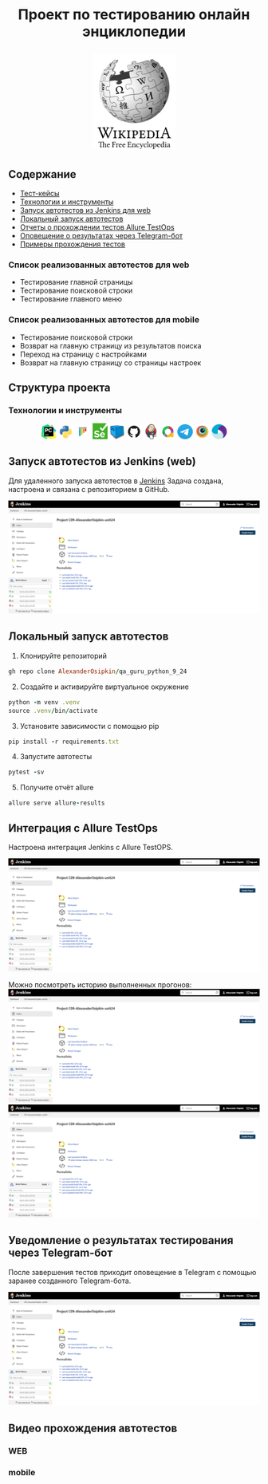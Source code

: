 <h1 align="center">Проект по тестированию онлайн энциклопедии
<p align="center">
<a href="https://www.wikipedia.org/" target="_blank">
<img src="/Images/wiki_logo.png" alt="WikipediA" width="167" height="192"> </a> 
</p></h1>

## Содержание
+ [Тест-кейсы](#Тесты)
+ [Технологии и инструменты](#Технологии)
+ [Запуск автотестов из Jenkins для web](#Jenkins_web)
+ [Локальный запуск автотестов](#локальный_запуск)
+ [Отчеты о прохождении тестов Allure TestOps](#Allure)
+ [Оповещение о результатах через Telegram-бот](#Telegram) 
+ [Примеры прохождения тестов](#Примеры) 

<a name="Тесты">

### Список реализованных автотестов для web
- Тестирование главной страницы
- Тестирование поисковой строки
- Тестирование главного меню

### Список реализованных автотестов для mobile
- Тестирование поисковой строки
- Возврат на главную страницу из результатов поиска
- Переход на страницу с настройками
- Возврат на главную страницу со страницы настроек

<a name="Технологии">

## Структура проекта
### Технологии и инструменты
<p align="center">
<img width="6%" title="PyCharm" src="/Images/PyCharm_Icon.svg">
<img width="6%" title="Python" src="/Images/python-original.svg">
<img width="6%" title="Pytest" src="/Images/pytest-original.svg">
<img width="6%" title="Selenium" src="/Images/selenium.png">
<img width="6%" title="Selene" src="/Images/selenoid.png">
<img width="6%" title="GitHub" src="/Images/GitHub.svg">
<img width="6%" title="Jenkins" src="/Images/jenkins-original.svg">  
<img width="6%" title="Allure TestOps" src="/Images/allure.png">
<img width="6%" title="Telegram" src="/Images/telegram.svg">
<img width="6%" title="Browserstack" src="/Images/Browserstack.svg"> 
<img width="6%" title="Appium" src="/Images/Appium.svg"> 
</p>

<a name="Jenkins_web">

## Запуск автотестов из Jenkins (web)
Для удаленного запуска автотестов в <a href="https://jenkins.autotests.
cloud/job/C09-AlexanderOsipkin-unit24/" target="_blank">Jenkins</a> Задача создана, 
настроена и связана с репозиторием в GitHub.

<img src="/Images/Screenshots/img1.png">


<a name="локальный_запуск">

## Локальный запуск автотестов
1. Клонируйте репозиторий
```ruby
gh repo clone AlexanderOsipkin/qa_guru_python_9_24
```
2. Создайте и активируйте виртуальное окружение
  ```ruby
  python -m venv .venv
  source .venv/bin/activate
  ```
3. Установите зависимости с помощью pip
  ```ruby
  pip install -r requirements.txt
  ```
4. Запустите автотесты 
  ```ruby
  pytest -sv
  ```
5. Получите отчёт allure
```ruby
allure serve allure-results
``` 


<a name="TestOPS">
  
## Интеграция с Allure TestOps
Настроена интеграция Jenkins с Allure TestOPS.

<img src="/Images/Screenshots/img1.png">

Можно посмотреть историю выполненных прогонов:
<img src="/Images/Screenshots/img1.png">
<img src="/Images/Screenshots/img1.png">


<a name="Telegram">
  
## Уведомление о результатах тестирования через Telegram-бот
После завершения тестов приходит оповещение в Telegram с помощью заранее созданного Telegram-бота.

<img src="/Images/Screenshots/img1.png">

<a name="Примеры">

## Видео прохождения автотестов
### WEB

### mobile
